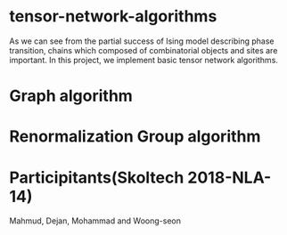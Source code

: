 # tensor-network-algorithms
As we can see from the partial success of Ising model describing phase transition, chains which composed of combinatorial objects and sites are important. In this project, we implement basic tensor network algorithms.

# Graph algorithm

# Renormalization Group algorithm

# Participitants(Skoltech 2018-NLA-14)
Mahmud, Dejan, Mohammad and Woong-seon
